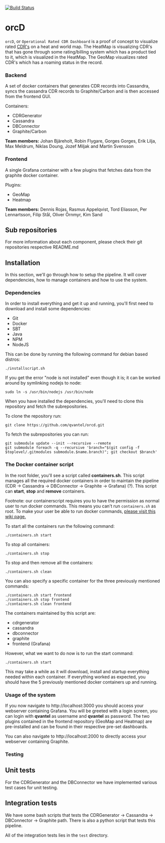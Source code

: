 [![Build Status](https://travis-ci.org/flygare/orcd.svg?branch=master)](https://travis-ci.org/flygare/orcd)

orcD
=======
`orcD`, or `Operational Rated CDR Dashboard` is a proof of concept to visualize rated [CDR's](https://en.wikipedia.org/wiki/Call_detail_record) on a heat and world map. The HeatMap is visualizing CDR's that has gone through some rating/billing system which has a product tied to it, which is visualized in the HeatMap. The GeoMap visualizes rated CDR's which has a roaming status in the record.

### Backend

A set of docker containers that generates CDR records into Cassandra, syncs the cassandra CDR records to Graphite/Carbon and is then accessed from the frontend GUI.

Containers:
- CDRGenerator
- Cassandra
- DBConnector
- Graphite/Carbon

**Team members:** Johan Bjäreholt, Robin Flygare, Gorges Gorges, Erik Lilja, Max Meldrum, Niklas Doung, Jozef Miljak and Martin Svensson

### Frontend

A single Grafana container with a few plugins that fetches data from the graphite docker container.

Plugins:
- GeoMap
- Heatmap

**Team members:** Dennis Rojas, Rasmus Appelqvist, Tord Eliasson, Per Lennartsson, Filip Stål, Oliver Örnmyr, Kim Sand

## Sub repositories

For more information about each component, please check their git repositories respective README.md

## Installation

In this section, we'll go through how to setup the pipeline. It will cover dependencies, how to manage containers and how to use the system.

### Dependencies
In order to install everything and get it up and running, you'll first need to download and install some dependencies:
- Git
- Docker
- SBT
- Java
- NPM
- NodeJS

This can be done by running the following command for debian based distros:
```
./installscript.sh
```
If you get the error "node is not installed" even though it is; it can be worked around by symlinking nodejs to node:
```
sudo ln -s /usr/bin/nodejs /usr/bin/node
```

When you have installed the dependencies, you'll need to clone this repository and fetch the subrepositories.

To clone the repository run:
```
git clone https://github.com/qvantel/orcd.git
```

To fetch the subrepositories you can run:
```
git submodule update --init --recursive --remote
git submodule foreach -q --recursive 'branch="$(git config -f $toplevel/.gitmodules submodule.$name.branch)"; git checkout $branch'
```

### The Docker container script
In the root folder, you'll see a script called **containers.sh**. This script manages all the required docker containers in order to maintain the pipeline (CDR -> Cassandra -> DBConnector -> Graphite -> Grafana) (?). This script can **start**, **stop** and **remove** containers.

Footnote: our containerscript requires you to have the permission as normal user to run docker commands. This means you can't run `containers.sh` as root. To make your user be able to run docker commands, [please visit this wiki page.](https://github.com/flygare/orcd/wiki/Docker-Help)

To start all the containers run the following command:
```
./containers.sh start
```

To stop all containers:
```
./containers.sh stop
```

To stop and then remove all the containers:
```
./containers.sh clean
```

You can also specify a specific container for the three previously mentioned commands:
```
./containers.sh start frontend
./containers.sh stop frontend
./containers.sh clean frontend
```

The containers maintained by this script are:
- cdrgenerator
- cassandra
- dbconnector
- graphite
- frontend (Grafana)

However, what we want to do now is to run the start command:
```
./containers.sh start
```

This may take a while as it will download, install and startup everything needed within each container. If everything worked as expected, you should have the 5 previously mentioned docker containers up and running.


### Usage of the system
If you now navigate to http://localhost:3000 you should access your webserver containing Grafana. You will be greeted with a login screen, you can login with **qvantel** as username and **qvantel** as password. The two plugins contained in the frontend repository (GeoMap and Heatmap) are pre-installed and can be found in their respective pre-set dashboards.

You can also navigate to http://localhost:2000 to directly access your webserver containing Graphite.

### Testing
## Unit tests
For the CDRGenerator and the DBConnector we have implemented various test cases for unit testing.

## Integration tests
We have some bash scripts that tests the CDRGenerator -> Cassandra -> DBConnector -> Graphite path.
There is also a python script that tests this pipeline.

All of the integration tests lies in the `test` directory.
